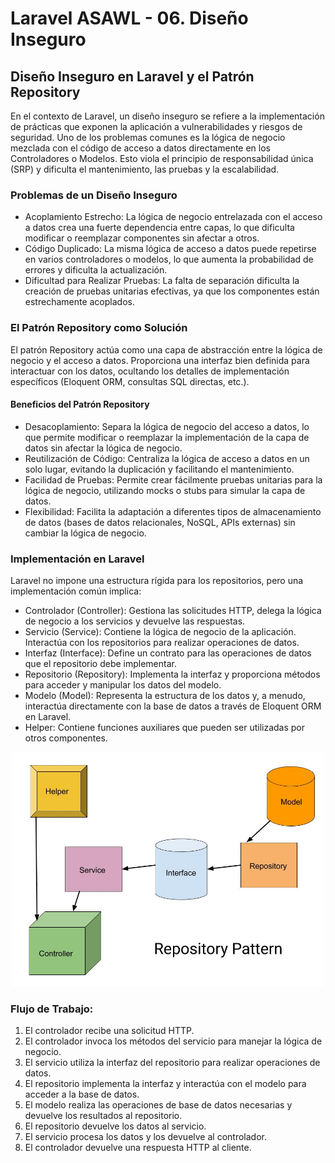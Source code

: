 # Laravel ASAWL - 06. Diseño Inseguro

## Diseño Inseguro en Laravel y el Patrón Repository

En el contexto de Laravel, un diseño inseguro se refiere a la implementación de prácticas que exponen la aplicación a vulnerabilidades y riesgos de seguridad. Uno de los problemas comunes es la lógica de negocio mezclada con el código de acceso a datos directamente en los Controladores o Modelos. Esto viola el principio de responsabilidad única (SRP) y dificulta el mantenimiento, las pruebas y la escalabilidad.

### Problemas de un Diseño Inseguro

-   Acoplamiento Estrecho: La lógica de negocio entrelazada con el acceso a datos crea una fuerte dependencia entre capas, lo que dificulta modificar o reemplazar componentes sin afectar a otros.
-   Código Duplicado: La misma lógica de acceso a datos puede repetirse en varios controladores o modelos, lo que aumenta la probabilidad de errores y dificulta la actualización.
-   Dificultad para Realizar Pruebas: La falta de separación dificulta la creación de pruebas unitarias efectivas, ya que los componentes están estrechamente acoplados.

### El Patrón Repository como Solución

El patrón Repository actúa como una capa de abstracción entre la lógica de negocio y el acceso a datos. Proporciona una interfaz bien definida para interactuar con los datos, ocultando los detalles de implementación específicos (Eloquent ORM, consultas SQL directas, etc.).

#### Beneficios del Patrón Repository

-   Desacoplamiento: Separa la lógica de negocio del acceso a datos, lo que permite modificar o reemplazar la implementación de la capa de datos sin afectar la lógica de negocio.
-   Reutilización de Código: Centraliza la lógica de acceso a datos en un solo lugar, evitando la duplicación y facilitando el mantenimiento.
-   Facilidad de Pruebas: Permite crear fácilmente pruebas unitarias para la lógica de negocio, utilizando mocks o stubs para simular la capa de datos.
-   Flexibilidad: Facilita la adaptación a diferentes tipos de almacenamiento de datos (bases de datos relacionales, NoSQL, APIs externas) sin cambiar la lógica de negocio.

### Implementación en Laravel

Laravel no impone una estructura rígida para los repositorios, pero una implementación común implica:

-   Controlador (Controller): Gestiona las solicitudes HTTP, delega la lógica de negocio a los servicios y devuelve las respuestas.
-   Servicio (Service): Contiene la lógica de negocio de la aplicación. Interactúa con los repositorios para realizar operaciones de datos.
-   Interfaz (Interface): Define un contrato para las operaciones de datos que el repositorio debe implementar.
-   Repositorio (Repository): Implementa la interfaz y proporciona métodos para acceder y manipular los datos del modelo.
-   Modelo (Model): Representa la estructura de los datos y, a menudo, interactúa directamente con la base de datos a través de Eloquent ORM en Laravel.
-   Helper: Contiene funciones auxiliares que pueden ser utilizadas por otros componentes.

<p align="center">
<img src="public/repository-pattern.jpg" alt="Repository Pattern" width="500">
</p>

### Flujo de Trabajo:

1.  El controlador recibe una solicitud HTTP.
2.  El controlador invoca los métodos del servicio para manejar la lógica de negocio.
3.  El servicio utiliza la interfaz del repositorio para realizar operaciones de datos.
4.  El repositorio implementa la interfaz y interactúa con el modelo para acceder a la base de datos.
5.  El modelo realiza las operaciones de base de datos necesarias y devuelve los resultados al repositorio.
6.  El repositorio devuelve los datos al servicio.
7.  El servicio procesa los datos y los devuelve al controlador.
8.  El controlador devuelve una respuesta HTTP al cliente.
